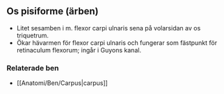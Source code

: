 ## Os pisiforme (ärben)

- Litet sesamben i m. flexor carpi ulnaris sena på volarsidan av os triquetrum.  
- Ökar hävarmen för flexor carpi ulnaris och fungerar som fästpunkt för retinaculum flexorum; ingår i Guyons kanal.

### Relaterade ben
- [[Anatomi/Ben/Carpus|carpus]]
